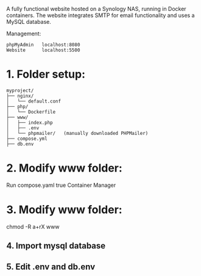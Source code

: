 A fully functional website hosted on a Synology NAS, running in Docker containers. 
The website integrates SMTP for email functionality and uses a MySQL database.

Management:
```
phpMyAdmin   localhost:8080
Website      localhost:5500
```
# 1. Folder setup:

```
myproject/
├── nginx/
│   └── default.conf
├── php/
│   └── Dockerfile
├── www/
│   ├── index.php
│   ├── .env
│   └── phpmailer/   (manually downloaded PHPMailer)
├── compose.yml
├── db.env
```
# 2. Modify www folder:
Run compose.yaml true Container Manager

# 3. Modify www folder:
chmod -R a+rX www

## 4. Import mysql database
## 5. Edit .env and db.env
